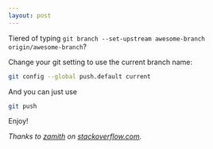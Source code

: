 ```yaml
---
layout: post
---
```


Tiered of typing `git branch --set-upstream awesome-branch origin/awesome-branch`?

Change your git setting to use the current branch name:

```bash
git config --global push.default current
```

And you can just use

```bash
git push
```

Enjoy!

*Thanks to [zamith](http://stackoverflow.com/users/830229/zamith) on [stackoverflow.com](http://stackoverflow.com/a/22933955/747044).*

